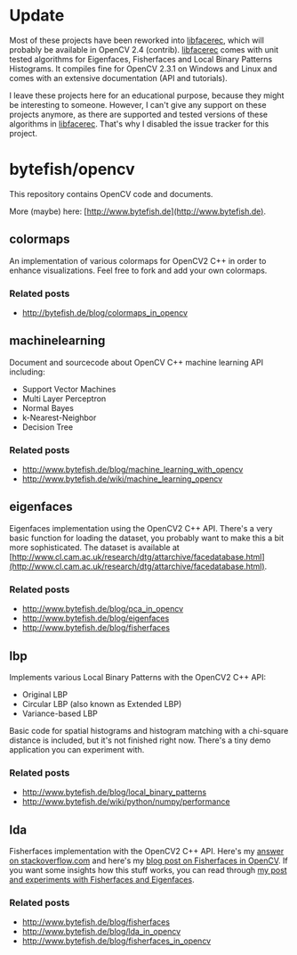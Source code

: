 # Update #

Most of these projects have been reworked into [libfacerec](http://www.github.com/bytefish/libfacerec), which will probably be available in OpenCV 2.4 (contrib). [libfacerec](http://www.github.com/bytefish/libfacerec) comes with unit tested algorithms for Eigenfaces, Fisherfaces and Local Binary Patterns Histograms. It compiles fine for OpenCV 2.3.1 on Windows and Linux and comes with an extensive documentation (API and tutorials).

I leave these projects here for an educational purpose, because they might be interesting to someone. However, I can't give any support on these projects anymore, as there are supported and tested versions of these algorithms in [libfacerec](http://www.github.com/bytefish/libfacerec). That's why I disabled the issue tracker for this project.

# bytefish/opencv #

This repository contains OpenCV code and documents.

More (maybe) here: [http://www.bytefish.de](http://www.bytefish.de).

## colormaps ##

An implementation of various colormaps for OpenCV2 C++ in order to enhance visualizations. Feel free to fork and add your own colormaps.

### Related posts ###

  * http://bytefish.de/blog/colormaps_in_opencv

## machinelearning ##

Document and sourcecode about OpenCV C++ machine learning API including:

  * Support Vector Machines
  * Multi Layer Perceptron
  * Normal Bayes
  * k-Nearest-Neighbor
  * Decision Tree

### Related posts ###
  
  * http://www.bytefish.de/blog/machine_learning_with_opencv
  * http://www.bytefish.de/wiki/machine_learning_opencv

## eigenfaces ##

Eigenfaces implementation using the OpenCV2 C++ API. There's a very basic function for loading the dataset, you probably want to make this a bit more sophisticated. The dataset is available at [http://www.cl.cam.ac.uk/research/dtg/attarchive/facedatabase.html](http://www.cl.cam.ac.uk/research/dtg/attarchive/facedatabase.html).

### Related posts ###

  * http://www.bytefish.de/blog/pca_in_opencv
  * http://www.bytefish.de/blog/eigenfaces
  * http://www.bytefish.de/blog/fisherfaces
  
## lbp ##

Implements various Local Binary Patterns with the OpenCV2 C++ API:
  
  * Original LBP
  * Circular LBP (also known as Extended LBP)
  * Variance-based LBP

Basic code for spatial histograms and histogram matching with a chi-square distance is included, but it's not finished right now. There's a tiny demo application you can experiment with.

### Related posts ###

  * http://www.bytefish.de/blog/local_binary_patterns
  * http://www.bytefish.de/wiki/python/numpy/performance
  
## lda ##

Fisherfaces implementation with the OpenCV2 C++ API. Here's my [answer on stackoverflow.com](http://stackoverflow.com/questions/7574623/c-face-detection-recognition-implementations/7864357#7864357) and here's my [blog post on Fisherfaces in OpenCV](http://www.bytefish.de/blog/fisherfaces_in_opencv). If you want some insights how this stuff works, you can read through [my post and experiments with Fisherfaces and Eigenfaces](http://www.bytefish.de/blog/fisherfaces).

### Related posts ###

  * http://www.bytefish.de/blog/fisherfaces
  * http://www.bytefish.de/blog/lda_in_opencv
  * http://www.bytefish.de/blog/fisherfaces_in_opencv

